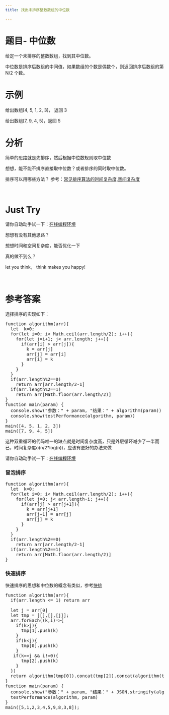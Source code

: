 ```yaml
---
title: 找出未排序整数数组的中位数

---
```

# 题目- 中位数

给定一个未排序的整数数组，找到其中位数。

中位数是排序后数组的中间值，如果数组的个数是偶数个，则返回排序后数组的第 N/2 个数。

# 示例

给出数组[4, 5, 1, 2, 3]， 返回 3

给出数组[7, 9, 4, 5]，返回 5

# 分析

简单的思路就是先排序，然后根据中位数规则取中位数

想想，能不能不排序直接取中位数？或者排序的同时取中位数。

排序可以用哪些方法？ 参考：[常见排序算法的时间复杂度,空间复杂度][1]

&nbsp;

# Just Try

请你自动动手试一下：[在线编程环境][2]

想想有没有其他思路？

想想时间和空间复杂度，能否优化一下

真的做不到么？

let you think， think makes you happy!

&nbsp;

# 参考答案

选择排序的实现如下：

<pre class="EnlighterJSRAW" data-enlighter-language="null">function algorithm(arr){
  let  k=0;
  for(let i=0; i&lt; Math.ceil(arr.length/2); i++){
    for(let j=i+1; j&lt; arr.length; j++){
      if(arr[i] &gt; arr[j]){
        k = arr[j]
        arr[j] = arr[i]
        arr[i] = k
      }
    }
  }
  if(arr.length%2==0)
    return arr[arr.length/2-1]
  if(arr.length%2==1)
    return arr[Math.floor(arr.length/2)]
}
function main(param) {
  console.show("参数：" + param, "结果：" + algorithm(param))
  console.show(testPerformance(algorithm, param))
}
main([4, 5, 1, 2, 3])
main([7, 9, 4, 5])</pre>

这种双重循环的代码唯一的缺点就是时间复杂度高，只是外层循环减少了一半而已，时间复杂度o(n/2*log(n))，应该有更好的办法来做

请你自动动手试一下：[在线编程环境][2]

### 冒泡排序

<pre class="EnlighterJSRAW" data-enlighter-language="null">function algorithm(arr){
  let  k=0;
  for(let i=0; i&lt; Math.ceil(arr.length/2); i++){
    for(let j=0; j&lt; arr.length-i; j++){
      if(arr[j] &gt; arr[j+1]){
        k = arr[j+1]
        arr[j+1] = arr[j]
        arr[j] = k
      }
    }
  }
  if(arr.length%2==0)
    return arr[arr.length/2-1]
  if(arr.length%2==1)
    return arr[Math.floor(arr.length/2)]
}</pre>

### 快速排序

快速排序的思想和中位数的概念有类似，参考[快排][3]

<pre class="EnlighterJSRAW" data-enlighter-language="null">function algorithm(arr){
  if(arr.length &lt;= 1) return arr
  
  let j = arr[0]
  let tmp = [[],[],[j]];
  arr.forEach((k,i)=&gt;{
    if(k&gt;j){
      tmp[1].push(k)
    }
    if(k&lt;j){
      tmp[0].push(k)
    }
   if(k==j && i!=0){
      tmp[2].push(k)
    }
  })
  return algorithm(tmp[0]).concat(tmp[2]).concat(algorithm(tmp[1]))
}
function main(param) {
  console.show("参数：" + param, "结果：" + JSON.stringify(algorithm(param)))
  testPerformance(algorithm, param)
}
main([5,1,2,3,4,5,9,8,3,8]);</pre>

&nbsp;

 [1]: https://www.f2e123.com/question/changjianpaixusuanfadeshijianfuzadukongjianfuzadu
 [2]: https://www.f2e123.com/code?code=algorithm&pid=4179
 [3]: http://www.ruanyifeng.com/blog/2011/04/quicksort_in_javascript.html
